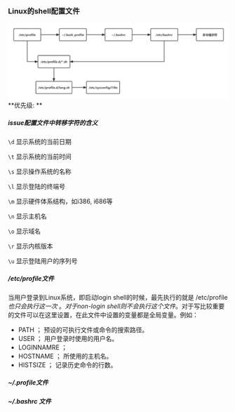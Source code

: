 ### Linux的shell配置文件

<img src="全局和个人shell配置文件.assets/未命名文件 (4).png" alt="未命名文件 (4)" style="zoom:80%;" />**优先级:   ** 



##### issue配置文件中转移字符的含义

`\d`  显示系统的当前日期

`\t` 显示系统的当前时间

`\s` 显示操作系统的名称

`\l` 显示登陆的终端号

`\m` 显示硬件体系结构，如i386, i686等

`\n` 显示主机名

`\o` 显示域名

`\r` 显示内核版本

`\u`  显示登陆用户的序列号

##### /etc/profile文件

当用户登录到Linux系统，即启动login shell的时候，最先执行的就是 /etc/profile *也只会执行这一次* 。*对于non-login shell则不会执行这个文件*。对于写比较重要的文件可以在这里设置，在此文件中设置的变量都是全局变量。例如：

- PATH ； 预设的可执行文件或命令的搜索路径。
- USER ； 用户登录时使用的用户名。
- LOGINNAMRE ； 
- HOSTNAME ； 所使用的主机名。
- HISTSIZE ； 记录历史命令的行数。



##### ~/.profile文件



##### ~/.bashrc 文件


